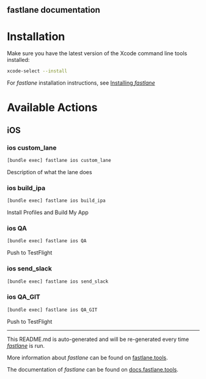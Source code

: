 fastlane documentation
----

# Installation

Make sure you have the latest version of the Xcode command line tools installed:

```sh
xcode-select --install
```

For _fastlane_ installation instructions, see [Installing _fastlane_](https://docs.fastlane.tools/#installing-fastlane)

# Available Actions

## iOS

### ios custom_lane

```sh
[bundle exec] fastlane ios custom_lane
```

Description of what the lane does

### ios build_ipa

```sh
[bundle exec] fastlane ios build_ipa
```

Install Profiles and Build My App

### ios QA

```sh
[bundle exec] fastlane ios QA
```

Push to TestFlight

### ios send_slack

```sh
[bundle exec] fastlane ios send_slack
```



### ios QA_GIT

```sh
[bundle exec] fastlane ios QA_GIT
```

Push to TestFlight

----

This README.md is auto-generated and will be re-generated every time [_fastlane_](https://fastlane.tools) is run.

More information about _fastlane_ can be found on [fastlane.tools](https://fastlane.tools).

The documentation of _fastlane_ can be found on [docs.fastlane.tools](https://docs.fastlane.tools).
